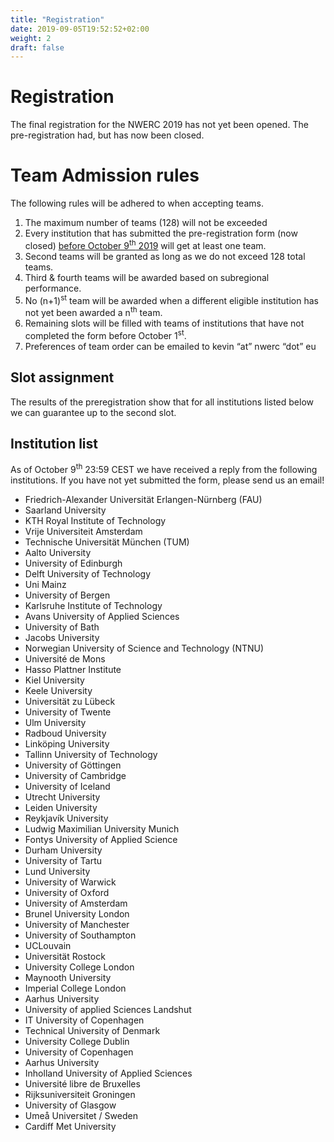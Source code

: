 ```yaml
---
title: "Registration"
date: 2019-09-05T19:52:52+02:00
weight: 2
draft: false
---
```

# Registration
The final registration for the NWERC 2019 has not yet been opened. The pre-registration had, but has now been closed.

# Team Admission rules
The following rules will be adhered to when accepting teams.

1. The maximum number of teams (128) will not be exceeded
2. Every institution that has submitted the pre-registration form (now closed) <u>before October 9<sup>th</sup> 2019</u> will get at least one team.
3. Second teams will be granted as long as we do not exceed 128 total teams.
4. Third & fourth teams will be awarded based on subregional performance.
5. No (n+1)<sup>st</sup> team will be awarded when a different eligible institution has not yet been awarded a n<sup>th</sup> team.
6. Remaining slots will be filled with teams of institutions that have not completed the form before October 1<sup>st</sup>.
7. Preferences of team order can be emailed to kevin “at” nwerc “dot” eu

## Slot assignment
The results of the preregistration show that for all institutions listed below we can guarantee up to the second slot.

## Institution list

As of October 9<sup>th</sup> 23:59 CEST we have received a reply from the following institutions. If you have not yet submitted the form, please send us an email!

 - Friedrich-Alexander Universität Erlangen-Nürnberg (FAU)
 - Saarland University
 - KTH Royal Institute of Technology
 - Vrije Universiteit Amsterdam
 - Technische Universität München (TUM)
 - Aalto University
 - University of Edinburgh
 - Delft University of Technology
 - Uni Mainz
 - University of Bergen
 - Karlsruhe Institute of Technology
 - Avans University of Applied Sciences
 - University of Bath
 - Jacobs University
 - Norwegian University of Science and Technology (NTNU)
 - Université de Mons
 - Hasso Plattner Institute
 - Kiel University
 - Keele University
 - Universität zu Lübeck
 - University of Twente
 - Ulm University
 - Radboud University
 - Linköping University
 - Tallinn University of Technology
 - University of Göttingen
 - University of Cambridge
 - University of Iceland
 - Utrecht University
 - Leiden University
 - Reykjavík University
 - Ludwig Maximilian University Munich
 - Fontys University of Applied Science
 - Durham University
 - University of Tartu
 - Lund University
 - University of Warwick
 - University of Oxford
 - University of Amsterdam
 - Brunel University London 
 - University of Manchester
 - University of Southampton
 - UCLouvain
 - Universität Rostock
 - University College London
 - Maynooth University
 - Imperial College London
 - Aarhus University
 - University of applied Sciences Landshut
 - IT University of Copenhagen
 - Technical University of Denmark
 - University College Dublin
 - University of Copenhagen
 - Aarhus University
 - Inholland University of Applied Sciences
 - Université libre de Bruxelles
 - Rijksuniversiteit Groningen
 - University of Glasgow
 - Umeå Universitet / Sweden
 - Cardiff Met University
